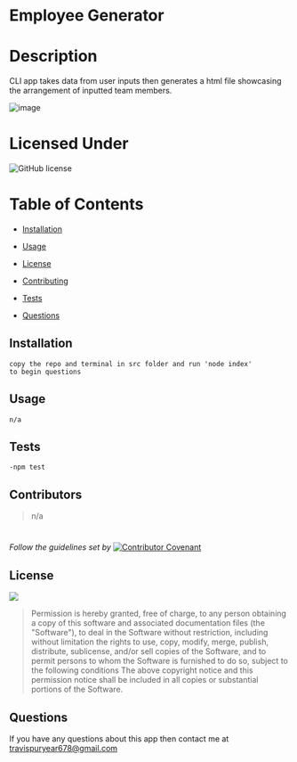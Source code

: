 # Employee Generator
   
  
  # Description
  CLI app takes data from user inputs then generates a html file showcasing the arrangement of inputted team members.

![image](https://user-images.githubusercontent.com/12164234/137612533-bfe9cbf9-52d1-43ba-a28f-d85ac92ea74f.png)

  

  
  # Licensed Under
  ![GitHub license](https://img.shields.io/badge/License-MIT-black.svg)
  # Table of Contents
  * [Installation](#Installation)

  * [Usage](#Usage)

  * [License](#License)

  * [Contributing](#Contributing)
  


  * [Tests](#Tests)

  * [Questions](#Questions)

  ## Installation
  <code>copy the repo and terminal in src folder and run 'node index' to begin questions </code>
  ## Usage
  <code>n/a</code>
  
  ## Tests
  <code>-npm test </code>
  
  
  
  
  
  ## Contributors
  >n/a
  #
  *Follow the guidelines set by*    [![Contributor Covenant](https://img.shields.io/badge/Contributor%20Covenant-2.1-4baaaa.svg)](https://www.contributor-covenant.org/)
  ## License
  
  [<img src="https://img.shields.io/badge/link-MIT-black.svg">](https://opensource.org/licenses/MIT)
  
  >Permission is hereby granted, free of charge, to any person obtaining a copy of this software and associated documentation files (the "Software"), to deal in the Software without restriction, including without limitation the rights to use, copy, modify, merge, publish, distribute, sublicense, and/or sell copies of the Software, and to permit persons to whom the Software is furnished to do so, subject to the following conditions The above copyright notice and this permission notice shall be included in all copies or substantial portions of the Software.
  
  ## Questions
  If you have any questions about this app then contact me at travispuryear678@gmail.com



